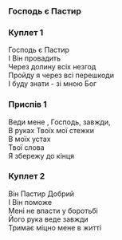 ### Господь є Пастир
### Куплет 1
Господь є Пастир<br/>І Він провадить<br/>Через долину всіх незгод<br/>Пройду я через всі перешкоди<br/>І буду знати - зі мною Бог
### Приспів 1
Веди мене , Господь, завжди,<br/>В руках Твоїх мої стежки <br/>В моїх устах<br/>Твої слова<br/>Я збережу до кінця
### Куплет 2
Він Пастир Добрий <br/>І Він поможе<br/>Мені не впасти у боротьбі<br/>Його рука веде завжди<br/>Тримає міцно мене в житті
